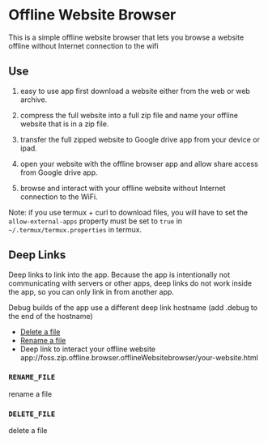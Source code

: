 # Offline Website Browser

This is a simple offline website browser that lets you browse a website
offline without Internet connection to the wifi

## Use

1. easy to use app first download a website either from the web or web archive.

2. compress the full website into a full zip file and name your offline website that is in a zip file.

3. transfer the full zipped website to Google drive app from your device or ipad.

4. open your website with the offline browser app and allow share access from Google drive app.

5. browse and interact with your offline website without Internet connection to the WiFi.



Note: if you use termux + curl to download files, you will have to set the
`allow-external-apps` property must be set to `true` in `~/.termux/termux.properties` in termux.

## Deep Links

Deep links to link into the app. Because the app is intentionally not communicating with servers or other apps, deep links do not work inside the app, so you can only link in from another app.

Debug builds of the app use a different deep link hostname (add .debug to the end of the hostname)

- [Delete a file](app://foss.zip.offline.browser.offlinezipbrowser/action/delete-file)
- [Rename a file](app://foss.zip.offline.browser.offlinezipbrowser/action/rename-file)
- Deep link to interact your offline website app://foss.zip.offline.browser.offlineWebsitebrowser/your-website.html

### `RENAME_FILE`

rename a file

### `DELETE_FILE`

delete a file

